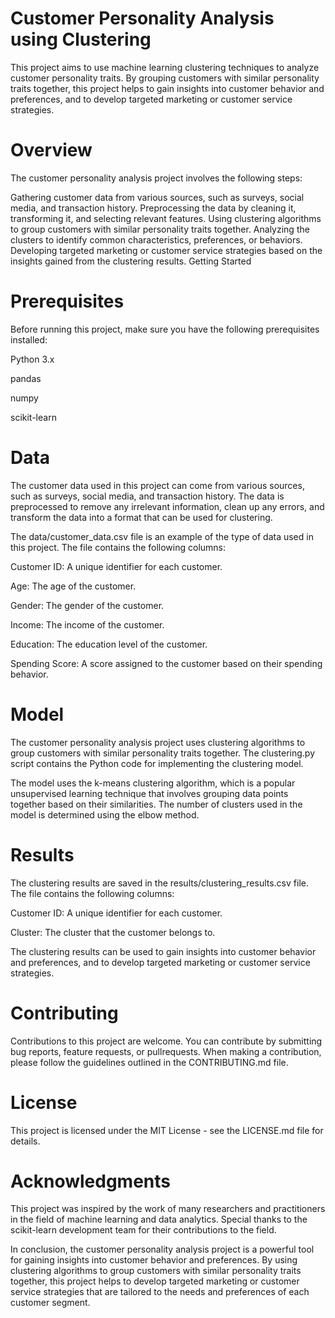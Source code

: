 # Customer Personality Analysis using Clustering
This project aims to use machine learning clustering techniques to analyze customer personality traits. By grouping customers with similar personality traits together, this project helps to gain insights into customer behavior and preferences, and to develop targeted marketing or customer service strategies.

# Overview
The customer personality analysis project involves the following steps:

Gathering customer data from various sources, such as surveys, social media, and transaction history.
Preprocessing the data by cleaning it, transforming it, and selecting relevant features.
Using clustering algorithms to group customers with similar personality traits together.
Analyzing the clusters to identify common characteristics, preferences, or behaviors.
Developing targeted marketing or customer service strategies based on the insights gained from the clustering results.
Getting Started
# Prerequisites

Before running this project, make sure you have the following prerequisites installed:

Python 3.x

pandas

numpy

scikit-learn

# Data
The customer data used in this project can come from various sources, such as surveys, social media, and transaction history. The data is preprocessed to remove any irrelevant information, clean up any errors, and transform the data into a format that can be used for clustering.

The data/customer_data.csv file is an example of the type of data used in this project. The file contains the following columns:

Customer ID: A unique identifier for each customer.

Age: The age of the customer.

Gender: The gender of the customer.

Income: The income of the customer.

Education: The education level of the customer.

Spending Score: A score assigned to the customer based on their spending behavior.

# Model
The customer personality analysis project uses clustering algorithms to group customers with similar personality traits together. The clustering.py script contains the Python code for implementing the clustering model.

The model uses the k-means clustering algorithm, which is a popular unsupervised learning technique that involves grouping data points together based on their similarities. The number of clusters used in the model is determined using the elbow method.

# Results
The clustering results are saved in the results/clustering_results.csv file. The file contains the following columns:

Customer ID: A unique identifier for each customer.

Cluster: The cluster that the customer belongs to.

The clustering results can be used to gain insights into customer behavior and preferences, and to develop targeted marketing or customer service strategies.

# Contributing
Contributions to this project are welcome. You can contribute by submitting bug reports, feature requests, or pullrequests. When making a contribution, please follow the guidelines outlined in the CONTRIBUTING.md file.

# License
This project is licensed under the MIT License - see the LICENSE.md file for details.

# Acknowledgments
This project was inspired by the work of many researchers and practitioners in the field of machine learning and data analytics. Special thanks to the scikit-learn development team for their contributions to the field.

In conclusion, the customer personality analysis project is a powerful tool for gaining insights into customer behavior and preferences. By using clustering algorithms to group customers with similar personality traits together, this project helps to develop targeted marketing or customer service strategies that are tailored to the needs and preferences of each customer segment.
